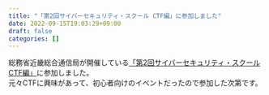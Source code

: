 ```yaml
---
title: "「第2回サイバーセキュリティ・スクール CTF編」に参加しました"
date: 2022-09-15T19:03:29+09:00
draft: false
categories: []
---
```


総務省近畿総合通信局が開催している[「第2回サイバーセキュリティ・スクール CTF編」](https://www.kansai.meti.go.jp/2-7it/k-cybersecurity-network/220810press.html)に参加しました。     
元々CTFに興味があって、初心者向けのイベントだったので参加した次第です。    

[](about:blank#blocked)[](about:blank#blocked)